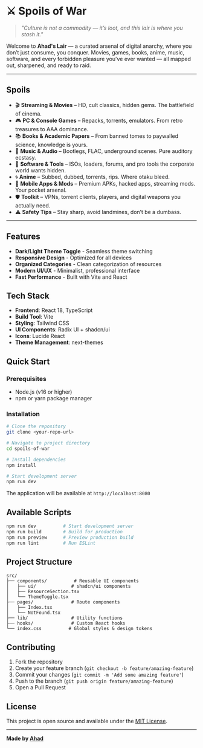 # ⚔️ Spoils of War

> *"Culture is not a commodity — it’s loot, and this lair is where you stash it."*

Welcome to **Ahad's Lair** — a curated arsenal of digital anarchy, where you don’t just consume, you conquer.
Movies, games, books, anime, music, software, and every forbidden pleasure you’ve ever wanted — all mapped out, sharpened, and ready to raid.

---

##  Spoils

- 🎬 **Streaming & Movies** – HD, cult classics, hidden gems. The battlefield of cinema.
- 🎮 **PC & Console Games** – Repacks, torrents, emulators. From retro treasures to AAA dominance.
- 📚 **Books & Academic Papers** – From banned tomes to paywalled science, knowledge is yours.
- 🎵 **Music & Audio** – Bootlegs, FLAC, underground scenes. Pure auditory ecstasy.
- 💾 **Software & Tools** – ISOs, loaders, forums, and pro tools the corporate world wants hidden.
- 🌀 **Anime** – Subbed, dubbed, torrents, rips. Where otaku bleed.
- 📱 **Mobile Apps & Mods** – Premium APKs, hacked apps, streaming mods. Your pocket arsenal.
- 🛡️ **Toolkit** – VPNs, torrent clients, players, and digital weapons you actually need.
- ⚠️ **Safety Tips** – Stay sharp, avoid landmines, don’t be a dumbass.

---

## Features

- **Dark/Light Theme Toggle** - Seamless theme switching
- **Responsive Design** - Optimized for all devices
- **Organized Categories** - Clean categorization of resources
- **Modern UI/UX** - Minimalist, professional interface
- **Fast Performance** - Built with Vite and React

## Tech Stack

- **Frontend**: React 18, TypeScript
- **Build Tool**: Vite
- **Styling**: Tailwind CSS
- **UI Components**: Radix UI + shadcn/ui
- **Icons**: Lucide React
- **Theme Management**: next-themes

## Quick Start

### Prerequisites

- Node.js (v16 or higher)
- npm or yarn package manager

### Installation

```bash
# Clone the repository
git clone <your-repo-url>

# Navigate to project directory
cd spoils-of-war

# Install dependencies
npm install

# Start development server
npm run dev
```

The application will be available at `http://localhost:8080`

## Available Scripts

```bash
npm run dev          # Start development server
npm run build        # Build for production
npm run preview      # Preview production build
npm run lint         # Run ESLint
```

## Project Structure

```
src/
├── components/          # Reusable UI components
│   ├── ui/             # shadcn/ui components
│   ├── ResourceSection.tsx
│   └── ThemeToggle.tsx
├── pages/              # Route components
│   ├── Index.tsx
│   └── NotFound.tsx
├── lib/                # Utility functions
├── hooks/              # Custom React hooks
└── index.css          # Global styles & design tokens
```

## Contributing

1. Fork the repository
2. Create your feature branch (`git checkout -b feature/amazing-feature`)
3. Commit your changes (`git commit -m 'Add some amazing feature'`)
4. Push to the branch (`git push origin feature/amazing-feature`)
5. Open a Pull Request

## License

This project is open source and available under the [MIT License](LICENSE).

---

**Made by [Ahad](https://github.com/ah4ddd)**
